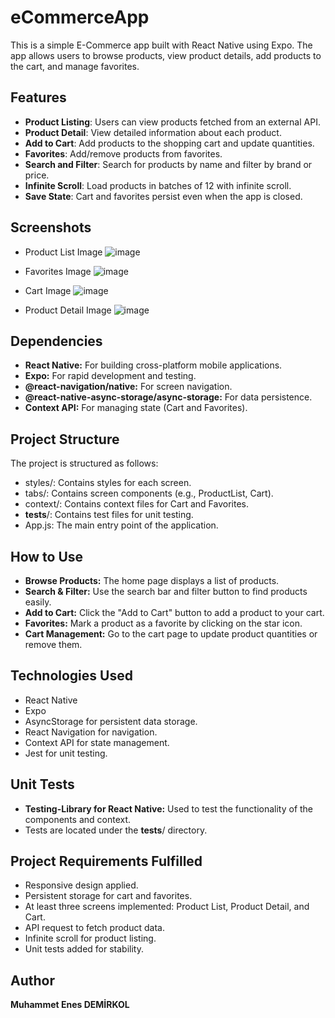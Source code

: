 # eCommerceApp

This is a simple E-Commerce app built with React Native using Expo. The app allows users to browse products, view product details, add products to the cart, and manage favorites.

## Features
- **Product Listing**: Users can view products fetched from an external API.
- **Product Detail**: View detailed information about each product.
- **Add to Cart**: Add products to the shopping cart and update quantities.
- **Favorites**: Add/remove products from favorites.
- **Search and Filter**: Search for products by name and filter by brand or price.
- **Infinite Scroll**: Load products in batches of 12 with infinite scroll.
- **Save State**: Cart and favorites persist even when the app is closed.

## Screenshots
- Product List Image
![image](https://github.com/user-attachments/assets/6818e6a4-830d-443f-b36d-47ccbeb37864)

- Favorites Image
![image](https://github.com/user-attachments/assets/6cab7e4c-036e-459d-9a9a-dec53907d996)

- Cart Image
![image](https://github.com/user-attachments/assets/e727eb5f-889f-4695-9898-9768164fc6a9)

- Product Detail Image
![image](https://github.com/user-attachments/assets/19cd5d75-d0b1-4c1b-8bb0-fc9b4ac62fe3)

## Dependencies
- **React Native:** For building cross-platform mobile applications.
- **Expo:** For rapid development and testing.
- **@react-navigation/native:** For screen navigation.
- **@react-native-async-storage/async-storage:** For data persistence.
- **Context API:** For managing state (Cart and Favorites).

## Project Structure
The project is structured as follows:
- styles/: Contains styles for each screen.
- tabs/: Contains screen components (e.g., ProductList, Cart).
- context/: Contains context files for Cart and Favorites.
- __tests__/: Contains test files for unit testing.
- App.js: The main entry point of the application.

## How to Use
- **Browse Products:** The home page displays a list of products.
- **Search & Filter:** Use the search bar and filter button to find products easily.
- **Add to Cart:** Click the "Add to Cart" button to add a product to your cart.
- **Favorites:** Mark a product as a favorite by clicking on the star icon.
- **Cart Management:** Go to the cart page to update product quantities or remove them.

## Technologies Used
- React Native
- Expo
- AsyncStorage for persistent data storage.
- React Navigation for navigation.
- Context API for state management.
- Jest for unit testing.

## Unit Tests
- **Testing-Library for React Native:** Used to test the functionality of the components and context.
- Tests are located under the __tests__/ directory.

## Project Requirements Fulfilled
- Responsive design applied.
- Persistent storage for cart and favorites.
- At least three screens implemented: Product List, Product Detail, and Cart.
- API request to fetch product data.
- Infinite scroll for product listing.
- Unit tests added for stability.

## Author ##
**Muhammet Enes DEMİRKOL**
